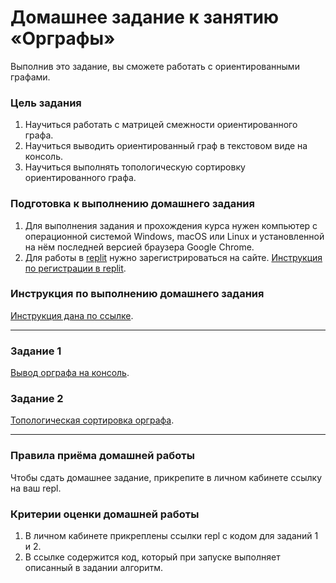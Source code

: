 # Домашнее задание к занятию «Орграфы»

Выполнив это задание, вы сможете работать с ориентированными графами.

### Цель задания

1. Научиться работать с матрицей смежности ориентированного графа.
2. Научиться выводить ориентированный граф в текстовом виде на консоль.
3. Научиться выполнять топологическую сортировку ориентированного графа.

### Подготовка к выполнению домашнего задания

1. Для выполнения задания и прохождения курса нужен компьютер с операционной системой Windows, macOS или Linux и установленной на нём последней версией браузера Google Chrome.
2. Для работы в [replit](https://repl.it/) нужно зарегистрироваться на сайте. [Инструкция по регистрации в replit](https://github.com/netology-code/cpps-homeworks/tree/main/common/replit).

### Инструкция по выполнению домашнего задания

[Инструкция дана по ссылке](https://github.com/netology-code/algocpp-homeworks/tree/main/common).

------

### Задание 1

[Вывод орграфа на консоль](01).

### Задание 2

[Топологическая сортировка орграфа](02).

------

### Правила приёма домашней работы

Чтобы сдать домашнее задание, прикрепите в личном кабинете ссылку на ваш repl.

### Критерии оценки домашней работы

1. В личном кабинете прикреплены ссылки repl с кодом для заданий 1 и 2.
2. В ссылке содержится код, который при запуске выполняет описанный в задании алгоритм.


